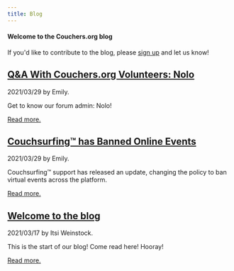```yaml
---
title: Blog
---
```


#### Welcome to the Couchers.org blog

If you'd like to contribute to the blog, please [sign up](/signup) and let us know!

## [Q&A With Couchers.org Volunteers: Nolo](/blog/2021/03/29/qa-couchers-volunteers-nolo)

2021/03/29 by Emily.

Get to know our forum admin: Nolo! 

[Read more.](/blog/2021/03/29/couch-surfing-online-events-community)

## [Couchsurfing&#8482; has Banned Online Events](/blog/2021/03/29/couch-surfing-online-events-community)

2021/03/29 by Emily.

Couchsurfing&#8482; support has released an update, changing the policy to ban virtual events across the platform.

[Read more.](/blog/2021/03/29/couch-surfing-online-events-community)

## [Welcome to the blog](/blog/2021/03/17/welcome-to-the-blog)

2021/03/17 by Itsi Weinstock.

This is the start of our blog! Come read here! Hooray!

[Read more.](/blog/2021/03/17/welcome-to-the-blog)

